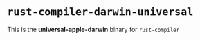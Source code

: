 # `rust-compiler-darwin-universal`

This is the **universal-apple-darwin** binary for `rust-compiler`
